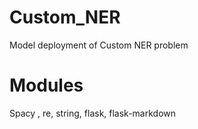# Custom_NER
Model deployment of Custom NER problem

# Modules

Spacy , re, string, flask, flask-markdown
